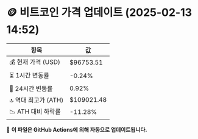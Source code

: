 # 🪙 비트코인 가격 업데이트 (2025-02-13 14:52)

| 항목                | 값 |
|--------------------|----------------|
| 💰 현재 가격 (USD) | $96753.51 |
| ⏳ 1시간 변동률    | -0.24% |
| 📆 24시간 변동률   | 0.92% |
| 🔝 역대 최고가 (ATH) | $109021.48 |
| 📉 ATH 대비 하락률 | -11.28% |

🔄 **이 파일은 GitHub Actions에 의해 자동으로 업데이트됩니다.**
